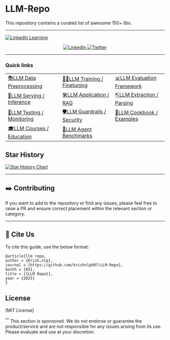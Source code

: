 # LLM-Repo
This repository contains a curated list of awesome 150+ libs.

---

[![LinkedIn Learning](https://custom-icon-badges.demolab.com/badge/LinkedIn%20Learning-0A66C2?logo=linkedin-white&logoColor=fff)](#)

<p align="center">
  <a href="https://www.linkedin.com/in/kalyanksnlp/">
    <img src="https://img.shields.io/badge/-Follow%20Kalyan_KS-blue?logo=linkedin&style=flat-square" alt="LinkedIn">
  </a>
  <a href="https://x.com/kalyan_kpl">
    <img src="https://img.shields.io/twitter/follow/Kalyan_KS" alt="Twitter">
  </a>
</p>

<hr/>

### Quick links
||||
|---|---|---|
| [📚LLM Data Preprocessing](#llm-data-preprocessing) | [🏋️‍♂️LLM Training / Finetuning](#llm-training--finetuning) | [📊LLM Evaluation Framework](#llm-evaluation-framework) |
| [🚀LLM Serving / Inference](#llm-serving--inference) | [🛠️LLM Application / RAG](#llm-application--rag) | [⛏️LLM Extraction / Parsing](#llm-extraction--parsing) |
| [🧐LLM Testing / Monitoring](#llm-testing--monitoring) | [🛡️LLM Guardrails / Security](#llm-guardrails--security) | [🍳LLM Cookbook / Examples](#llm-cookbook--examples) |
| [🎓LLM Courses / Education](#llm-courses--education) | [🤖LLM Agent Benchmarks](#llm-agent-benchmarks) |


## Star History
[![Star History Chart](https://api.star-history.com/svg?repos=krishnlp007/LLM-Repo&type=Date)](https://star-history.com/#)

---

## :black_nib: Contributing

If you want to add to the repository or find any issues, please feel free to raise a PR and ensure correct placement within the relevant section or category.

---

## :pushpin: Cite Us

To cite this guide, use the below format:

```
@article{llm repo,
author = {Krish,nlp},
journal = {https://github.com/krishnlp007/LLM-Repo},
month = {03},
title = {{LLM Repo}},
year = {2025}
}
```

## License

[MIT License]



<sup>**</sup> This section is sponsored. We do not endorse or guarantee the product/service and are not responsible for any issues arising from its use. Please evaluate and use at your discretion.

